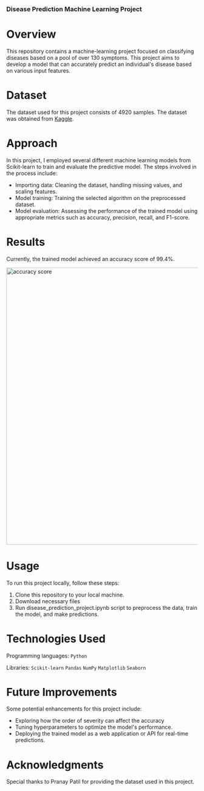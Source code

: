 ### Disease Prediction Machine Learning Project

# Overview

This repository contains a machine-learning project focused on classifying diseases based on a pool of over 130 symptoms. This project aims to develop a model that can accurately predict an individual's disease based on various input features.

# Dataset

The dataset used for this project consists of 4920 samples. The dataset was obtained from [Kaggle](https://www.kaggle.com/datasets/itachi9604/disease-symptom-description-dataset).

# Approach

In this project, I employed several different machine learning models from Scikit-learn to train and evaluate the predictive model. The steps involved in the process include:

- Importing data: Cleaning the dataset, handling missing values, and scaling features.
- Model training: Training the selected algorithm on the preprocessed dataset.
- Model evaluation: Assessing the performance of the trained model using appropriate metrics such as accuracy, precision, recall, and F1-score.

# Results

Currently, the trained model achieved an accuracy score of 99.4%. 

<img width="727" alt="accuracy score" src="https://github.com/Ph1so/Disease-Prediction/assets/56458094/a9183a4a-7432-4026-a21d-eb0f2112aca2">

# Usage

To run this project locally, follow these steps:

1. Clone this repository to your local machine.
2. Download necessary files
3. Run disease_prediction_project.ipynb script to preprocess the data, train the model, and make predictions.
   
# Technologies Used

Programming languages: `Python`

Libraries: `Scikit-learn` `Pandas` `NumPy` `Matplotlib` `Seaborn`

# Future Improvements

Some potential enhancements for this project include:

- Exploring how the order of severity can affect the accuracy
- Tuning hyperparameters to optimize the model's performance.
- Deploying the trained model as a web application or API for real-time predictions.

# Acknowledgments
Special thanks to Pranay Patil for providing the dataset used in this project.
